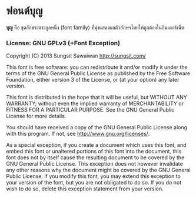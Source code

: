 # ฟอนต์บุญ

**บุญ** คือ ชุดอักขระตระกูลหนึ่ง (font family) ที่มุ่งแสดงผลตัวอักษรไทยให้ถูกต้องในอินเตอร์เน็ต

### License: GNU GPLv3 (+Font Exception)

Copyright (C) 2013 Sungsit Sawaiwan <http://sungsit.com/> 

This font is free software: you can redistribute it and/or modify it under the terms of the GNU General Public License as published by the Free Software Foundation, either version 3 of the License, or (at your option) any later version. 

This font is distributed in the hope that it will be useful, but WITHOUT ANY WARRANTY; without even the implied warranty of MERCHANTABILITY or FITNESS FOR A PARTICULAR PURPOSE. See the GNU General Public License for more details. 

You should have received a copy of the GNU General Public License along with this program. If not, see <http://www.gnu.org/licenses/>. 

As a special exception, if you create a document which uses this font, and embed this font or unaltered portions of this font into the document, this font does not by itself cause the resulting document to be covered by the GNU General Public License. This exception does not however invalidate any other reasons why the document might be covered by the GNU General Public License. If you modify this font, you may extend this exception to your version of the font, but you are not obligated to do so. If you do not wish to do so, delete this exception statement from your version.
